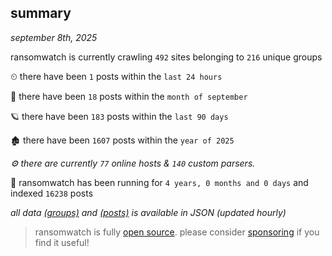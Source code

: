 
## summary
_september 8th, 2025_

ransomwatch is currently crawling `492` sites belonging to `216` unique groups

⏲ there have been `1` posts within the `last 24 hours`

🦈 there have been `18` posts within the `month of september`

🪐 there have been `183` posts within the `last 90 days`

🏚 there have been `1607` posts within the `year of 2025`

_⚙️ there are currently `77` online hosts & `140` custom parsers._

🦕 ransomwatch has been running for `4 years, 0 months and 0 days` and indexed `16238` posts

_all data  [(groups)](http://ransomwhat.telemetry.ltd/groups) and [(posts)](http://ransomwhat.telemetry.ltd/posts) is available in JSON (updated hourly)_

> ransomwatch is fully [open source](https://github.com/joshhighet/ransomwatch#ransomwatch--). please consider [sponsoring](https://github.com/sponsors/joshhighet) if you find it useful!
